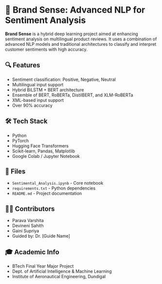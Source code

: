 # 🌟 Brand Sense: Advanced NLP for Sentiment Analysis

**Brand Sense** is a hybrid deep learning project aimed at enhancing sentiment analysis on multilingual product reviews. It uses a combination of advanced NLP models and traditional architectures to classify and interpret customer sentiments with high accuracy.

## 🔍 Features
- Sentiment classification: Positive, Negative, Neutral
- Multilingual input support
- Hybrid BiLSTM + BERT architecture
- Ensemble of BERT, RoBERTa, DistilBERT, and XLM-RoBERTa
- XML-based input support
- Over 90% accuracy

## 🛠 Tech Stack
- Python
- PyTorch
- Hugging Face Transformers
- Scikit-learn, Pandas, Matplotlib
- Google Colab / Jupyter Notebook

## 📁 Files
- `Sentimental_Analysis.ipynb` - Core notebook
- `requirements.txt` - Python dependencies
- `README.md` - Project documentation

## 👩‍💻 Contributors
- Parava Varshita  
- Devineni Sahith  
- Gaini Supriya  
- Guided by: Dr. [Guide Name]

## 🎓 Academic Info
- BTech Final Year Major Project
- Dept. of Artificial Intelligence & Machine Learning
- Institute of Aeronautical Engineering, Dundigal